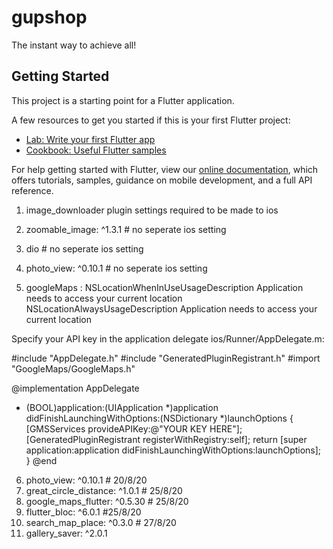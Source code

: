 # gupshop

The instant way to achieve all!

## Getting Started

This project is a starting point for a Flutter application.

A few resources to get you started if this is your first Flutter project:

- [Lab: Write your first Flutter app](https://flutter.dev/docs/get-started/codelab)
- [Cookbook: Useful Flutter samples](https://flutter.dev/docs/cookbook)

For help getting started with Flutter, view our
[online documentation](https://flutter.dev/docs), which offers tutorials,
samples, guidance on mobile development, and a full API reference.

1. image_downloader plugin settings required to be made to ios

2. zoomable_image: ^1.3.1 # no seperate ios setting

3. dio # no seperate ios setting

4. photo_view: ^0.10.1 # no seperate ios setting

5. googleMaps :
<key>NSLocationWhenInUseUsageDescription</key>
    <string>Application needs to access your current location</string>
    <key>NSLocationAlwaysUsageDescription</key>
    <string>Application needs to access your current location</string>



Specify your API key in the application delegate ios/Runner/AppDelegate.m:

#include "AppDelegate.h"
#include "GeneratedPluginRegistrant.h"
#import "GoogleMaps/GoogleMaps.h"

@implementation AppDelegate

- (BOOL)application:(UIApplication *)application
    didFinishLaunchingWithOptions:(NSDictionary *)launchOptions {
  [GMSServices provideAPIKey:@"YOUR KEY HERE"];
  [GeneratedPluginRegistrant registerWithRegistry:self];
  return [super application:application didFinishLaunchingWithOptions:launchOptions];
}
@end

6. photo_view: ^0.10.1 # 20/8/20
7. great_circle_distance: ^1.0.1 # 25/8/20
8. google_maps_flutter: ^0.5.30 # 25/8/20
9. flutter_bloc: ^6.0.1 #25/8/20
10. search_map_place: ^0.3.0 # 27/8/20
11. gallery_saver: ^2.0.1